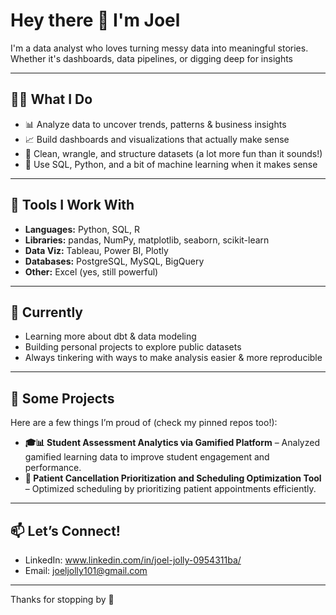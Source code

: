# Hey there 👋 I'm Joel

I'm a data analyst who loves turning messy data into meaningful stories. Whether it's dashboards, data pipelines, or digging deep for insights

---

## 👩‍💻 What I Do

- 📊 Analyze data to uncover trends, patterns & business insights  
- 📈 Build dashboards and visualizations that actually make sense  
- 🧹 Clean, wrangle, and structure datasets (a lot more fun than it sounds!)  
- 🧠 Use SQL, Python, and a bit of machine learning when it makes sense

---

## 🧰 Tools I Work With

- **Languages:** Python, SQL, R  
- **Libraries:** pandas, NumPy, matplotlib, seaborn, scikit-learn  
- **Data Viz:** Tableau, Power BI, Plotly  
- **Databases:** PostgreSQL, MySQL, BigQuery  
- **Other:** Excel (yes, still powerful)

---

## 🚀 Currently

- Learning more about dbt & data modeling  
- Building personal projects to explore public datasets  
- Always tinkering with ways to make analysis easier & more reproducible

---

## 📌 Some Projects

Here are a few things I’m proud of (check my pinned repos too!):

- **🎓📊 Student Assessment Analytics via Gamified Platform** – Analyzed gamified learning data to improve student engagement and performance.
- **💸 Patient Cancellation Prioritization and Scheduling Optimization Tool** – Optimized scheduling by prioritizing patient appointments efficiently.

---

## 📫 Let’s Connect!

- LinkedIn: www.linkedin.com/in/joel-jolly-0954311ba/
- Email: joeljolly101@gmail.com

---

Thanks for stopping by 🙌
